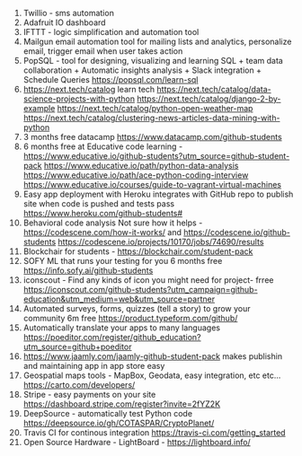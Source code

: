 1. Twillio - sms automation 
2. Adafruit IO dashboard
3. IFTTT - logic simplification and automation tool
4. Mailgun email automation tool for mailing lists and analytics, personalize email, trigger email when user takes action
5. PopSQL - tool for designing, visualizing and learning SQL + team data collaboration + Automatic insights analysis + Slack integration + Schedule Queries https://popsql.com/learn-sql
6. https://next.tech/catalog learn tech
https://next.tech/catalog/data-science-projects-with-python
https://next.tech/catalog/django-2-by-example
https://next.tech/catalog/python-open-weather-map
https://next.tech/catalog/clustering-news-articles-data-mining-with-python
7. 3 months free datacamp https://www.datacamp.com/github-students
8. 6 months free at Educative code learning - https://www.educative.io/github-students?utm_source=github-student-pack
https://www.educative.io/path/python-data-analysis
https://www.educative.io/path/ace-python-coding-interview
https://www.educative.io/courses/guide-to-vagrant-virtual-machines
9. Easy app deployment with Heroku integrates with GitHub repo to publish site when code is pushed and tests pass https://www.heroku.com/github-students#
10. Behavioral code analysis Not sure how it helps - https://codescene.com/how-it-works/ and https://codescene.io/github-students
https://codescene.io/projects/10170/jobs/74690/results
11. Blockchair for students - https://blockchair.com/student-pack 
12. SOFY ML that runs your testing for you 6 months free https://info.sofy.ai/github-students
13. iconscout - Find any kinds of icon you might need for project- frree https://iconscout.com/github-students?utm_campaign=github-education&utm_medium=web&utm_source=partner
14. Automated surveys, forms, quizzes (tell a story) to grow your community 6m free https://product.typeform.com/github/
15. Automatically translate your apps to many languages https://poeditor.com/register/github_education?utm_source=github+poeditor
16. https://www.jaamly.com/jaamly-github-student-pack makes publishin and maintaining app in app store easy 
17. Geospatial maps tools - MapBox, Geodata, easy integration, etc etc... https://carto.com/developers/
18. Stripe - easy payments on your site https://dashboard.stripe.com/register?invite=2fYZ2K
19. DeepSource - automatically test Python code 
https://deepsource.io/gh/COTASPAR/CryptoPlanet/
20. Travis CI for continous integration https://travis-ci.com/getting_started
21. Open Source Hardware - LightBoard - https://lightboard.info/
